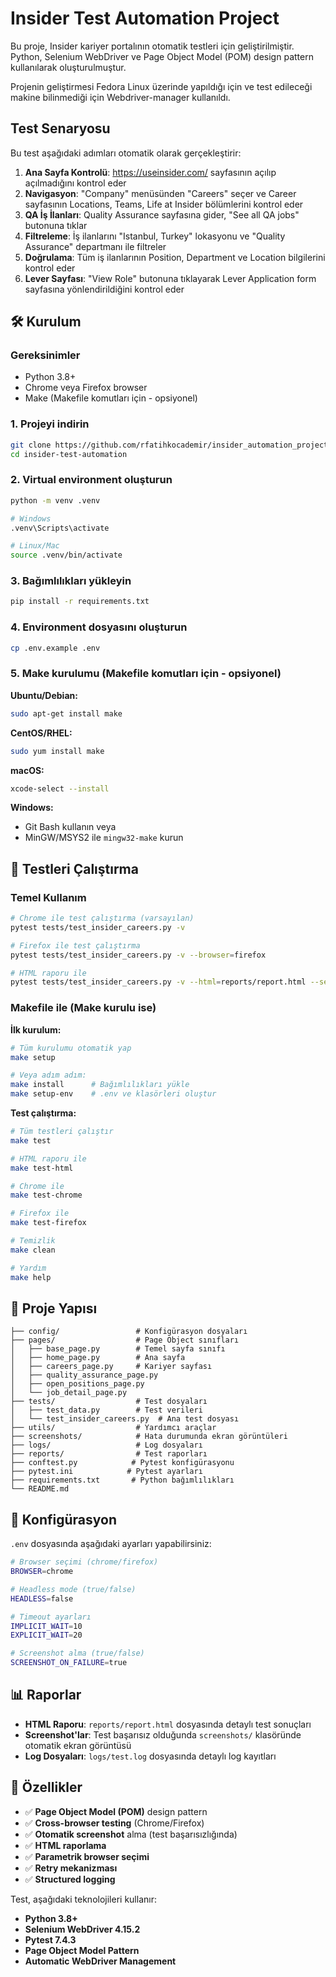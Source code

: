 # Insider Test Automation Project

Bu proje, Insider kariyer portalının otomatik testleri için geliştirilmiştir. Python, Selenium WebDriver ve Page Object Model (POM) design pattern kullanılarak oluşturulmuştur.

Projenin geliştirmesi Fedora Linux üzerinde yapıldığı için ve test edileceği makine bilinmediği için Webdriver-manager kullanıldı. 

##  Test Senaryosu

Bu test aşağıdaki adımları otomatik olarak gerçekleştirir:

1. **Ana Sayfa Kontrolü**: https://useinsider.com/ sayfasının açılıp açılmadığını kontrol eder
2. **Navigasyon**: "Company" menüsünden "Careers" seçer ve Career sayfasının Locations, Teams, Life at Insider bölümlerini kontrol eder
3. **QA İş İlanları**: Quality Assurance sayfasına gider, "See all QA jobs" butonuna tıklar
4. **Filtreleme**: İş ilanlarını "Istanbul, Turkey" lokasyonu ve "Quality Assurance" departmanı ile filtreler
5. **Doğrulama**: Tüm iş ilanlarının Position, Department ve Location bilgilerini kontrol eder
6. **Lever Sayfası**: "View Role" butonuna tıklayarak Lever Application form sayfasına yönlendirildiğini kontrol eder

## 🛠️ Kurulum

### Gereksinimler
- Python 3.8+
- Chrome veya Firefox browser
- Make (Makefile komutları için - opsiyonel)

### 1. Projeyi indirin
```bash
git clone https://github.com/rfatihkocademir/insider_automation_project.git
cd insider-test-automation
```

### 2. Virtual environment oluşturun
```bash
python -m venv .venv

# Windows
.venv\Scripts\activate

# Linux/Mac
source .venv/bin/activate
```

### 3. Bağımlılıkları yükleyin
```bash
pip install -r requirements.txt
```

### 4. Environment dosyasını oluşturun
```bash
cp .env.example .env
```

### 5. Make kurulumu (Makefile komutları için - opsiyonel)

**Ubuntu/Debian:**
```bash
sudo apt-get install make
```

**CentOS/RHEL:**
```bash
sudo yum install make
```

**macOS:**
```bash
xcode-select --install
```

**Windows:**
- Git Bash kullanın veya
- MinGW/MSYS2 ile `mingw32-make` kurun

## 🚀 Testleri Çalıştırma

### Temel Kullanım

```bash
# Chrome ile test çalıştırma (varsayılan)
pytest tests/test_insider_careers.py -v

# Firefox ile test çalıştırma
pytest tests/test_insider_careers.py -v --browser=firefox

# HTML raporu ile
pytest tests/test_insider_careers.py -v --html=reports/report.html --self-contained-html
```

### Makefile ile (Make kurulu ise)

**İlk kurulum:**
```bash
# Tüm kurulumu otomatik yap
make setup

# Veya adım adım:
make install      # Bağımlılıkları yükle
make setup-env    # .env ve klasörleri oluştur
```

**Test çalıştırma:**
```bash
# Tüm testleri çalıştır
make test

# HTML raporu ile
make test-html

# Chrome ile
make test-chrome

# Firefox ile
make test-firefox

# Temizlik
make clean

# Yardım
make help
```

## 📁 Proje Yapısı

```
├── config/                 # Konfigürasyon dosyaları
├── pages/                  # Page Object sınıfları
│   ├── base_page.py        # Temel sayfa sınıfı
│   ├── home_page.py        # Ana sayfa
│   ├── careers_page.py     # Kariyer sayfası
│   ├── quality_assurance_page.py
│   ├── open_positions_page.py
│   └── job_detail_page.py
├── tests/                  # Test dosyaları
│   ├── test_data.py        # Test verileri
│   └── test_insider_careers.py  # Ana test dosyası
├── utils/                  # Yardımcı araçlar
├── screenshots/            # Hata durumunda ekran görüntüleri
├── logs/                   # Log dosyaları
├── reports/                # Test raporları
├── conftest.py            # Pytest konfigürasyonu
├── pytest.ini            # Pytest ayarları
├── requirements.txt       # Python bağımlılıkları
└── README.md
```

## 🔧 Konfigürasyon

`.env` dosyasında aşağıdaki ayarları yapabilirsiniz:

```bash
# Browser seçimi (chrome/firefox)
BROWSER=chrome

# Headless mode (true/false)
HEADLESS=false

# Timeout ayarları
IMPLICIT_WAIT=10
EXPLICIT_WAIT=20

# Screenshot alma (true/false)
SCREENSHOT_ON_FAILURE=true
```

## 📊 Raporlar

- **HTML Raporu**: `reports/report.html` dosyasında detaylı test sonuçları
- **Screenshot'lar**: Test başarısız olduğunda `screenshots/` klasöründe otomatik ekran görüntüsü
- **Log Dosyaları**: `logs/test.log` dosyasında detaylı log kayıtları

## 🎯 Özellikler

- ✅ **Page Object Model (POM)** design pattern
- ✅ **Cross-browser testing** (Chrome/Firefox)
- ✅ **Otomatik screenshot** alma (test başarısızlığında)
- ✅ **HTML raporlama**
- ✅ **Parametrik browser seçimi**
- ✅ **Retry mekanizması**
- ✅ **Structured logging**

Test, aşağıdaki teknolojileri kullanır:
- **Python 3.8+**
- **Selenium WebDriver 4.15.2**
- **Pytest 7.4.3**
- **Page Object Model Pattern**
- **Automatic WebDriver Management**
